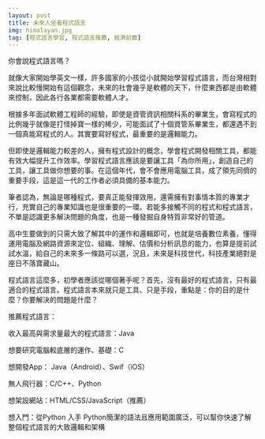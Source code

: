 ```yaml
---
layout: post
title: 未來人坐看程式語言
img: himalayan.jpg
tag: [程式語言學習, 程式語言推薦, 經濟前瞻]
---
```


你會說程式語言嗎？

就像大家開始學英文一樣，許多國家的小孩從小就開始學習程式語言，而台灣相對來說比較慢開始有這個觀念，未來的社會幾乎是軟體的天下，什麼東西都是由軟體來控制，因此各行各業都需要軟體人才。

根據多年面試軟體工程師的經驗，即使是資管資訊相關科系的畢業生，會寫程式的比例幾乎就像是打怪掉寶一樣的稀少，可能面試了十個資管系畢業生，都還遇不到一個真能寫程式的人。其實要寫好程式，最重要的是邏輯能力。

但即使是邏輯能力較差的人，擁有程式設計的概念，學會程式開發相關工具，都能有效大幅提升工作效率。學習程式語言應該是要讓工具「為你所用」，創造自己的工具，讓工具做你想要的事。在這個年代，會不會應用電腦工具，成了領先同儕的重要手段，這是這一代的工作者必須具備的基本能力。

筆者認為，無論是哪種程式，要真正能發揮效用，還需擁有對事情本質的專業才行，充實自己的專業知識也是很重要的一環。若能多接觸不同的程式和程式語言，不單是認識更多解決問題的角度，也是一種發掘自身特質非常好的管道。

高中生要做到的只需大致了解其中的運作和邏輯即可，也就是培養數位素養，懂得運用電腦及網路資源來定位、組織、理解、估價和分析訊息的能力，也算是提前試試水溫，給自己的未來多一條路可以選，況且，未來是科技世代，科技產業絕對是座日不落寶藏山。

程式語言這麼多，初學者應該從哪個著手呢？首先，沒有最好的程式語言，只有最適合的程式語言。程式語言本來就只是工具、只是手段，重點是：你的目的是什麼？你要解決的問題是什麼？

推薦程式語言：

收入最高與需求量最大的程式語言：Java

想要研究電腦較底層的運作、基礎：C

想開發App： Java（Android）、Swif（iOS）

無人飛行器：C/C++、Python

想架設網站：HTML/CSS/JavaScript（推薦）


想入門：從Python 入手
Python簡潔的語法且應用範圍廣泛，可以幫你快速了解整個程式語言的大致邏輯和架構
